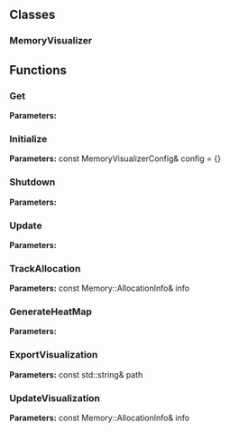 
## Classes

### MemoryVisualizer




## Functions

### Get



**Parameters:** 

### Initialize



**Parameters:** const MemoryVisualizerConfig& config = {}

### Shutdown



**Parameters:** 

### Update



**Parameters:** 

### TrackAllocation



**Parameters:** const Memory::AllocationInfo& info

### GenerateHeatMap



**Parameters:** 

### ExportVisualization



**Parameters:** const std::string& path

### UpdateVisualization



**Parameters:** const Memory::AllocationInfo& info
